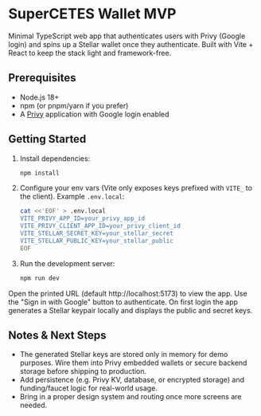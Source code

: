 # SuperCETES Wallet MVP

Minimal TypeScript web app that authenticates users with Privy (Google login) and spins up a Stellar wallet once they authenticate. Built with Vite + React to keep the stack light and framework-free.

## Prerequisites

- Node.js 18+
- npm (or pnpm/yarn if you prefer)
- A [Privy](https://www.privy.io/) application with Google login enabled

## Getting Started

1. Install dependencies:
   ```bash
   npm install
   ```
2. Configure your env vars (Vite only exposes keys prefixed with `VITE_` to the client). Example `.env.local`:
   ```bash
   cat <<'EOF' > .env.local
   VITE_PRIVY_APP_ID=your_privy_app_id
   VITE_PRIVY_CLIENT_APP_ID=your_privy_client_id
   VITE_STELLAR_SECRET_KEY=your_stellar_secret
   VITE_STELLAR_PUBLIC_KEY=your_stellar_public
   EOF
   ```
3. Run the development server:
   ```bash
   npm run dev
   ```

Open the printed URL (default http://localhost:5173) to view the app. Use the "Sign in with Google" button to authenticate. On first login the app generates a Stellar keypair locally and displays the public and secret keys.

## Notes & Next Steps

- The generated Stellar keys are stored only in memory for demo purposes. Wire them into Privy embedded wallets or secure backend storage before shipping to production.
- Add persistence (e.g. Privy KV, database, or encrypted storage) and funding/faucet logic for real-world usage.
- Bring in a proper design system and routing once more screens are needed.
